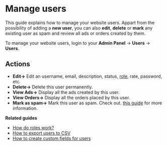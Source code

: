 # Manage users

This guide explains how to manage your website users. 
Appart from the possibility of adding a **new user**, you can also **edit**, **delete** or **mark** any existing user as spam and review all ads or orders created by them.

To manage your website users, login to your **Admin Panel** -> **Users**  ->  **Users**.


## Actions

-   **Edit->**  Edit an username, email, description, status, [role](Users-how-do-roles-work.md), rate, password, etc.
-   **Delete->**  Delete this user permanently.
-   **View Ads->**  Display all the ads created by this user.
-   **View Orders->**  Display all the orders placed by this user.
-   **Mark as spam->**  Mark this user as spam. Check out.  [this guide](Plugins-activate-black-list.md)
  for more information.
  
  **Related guides**
  * [How do roles work?](Users-how-do-roles-work.md)
  * [How to export users to CSV](Users-how-to-export-users-to-CSV.md)
  * [How to create custom fields for users](Users-create-custom-field-for-users.md) 

